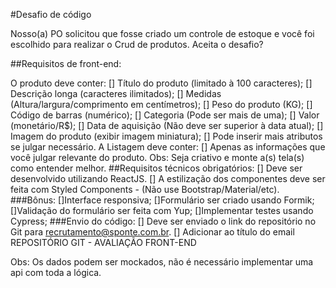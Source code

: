 #Desafio de código

Nosso(a) PO solicitou que fosse criado um controle de estoque e você
foi escolhido para realizar o Crud de produtos. Aceita o desafio?

##Requisitos de front-end:

O produto deve conter:
[] Título do produto (limitado à 100 caracteres);
[] Descrição longa (caracteres ilimitados);
[] Medidas (Altura/largura/comprimento em centímetros);
[] Peso do produto (KG);
[] Código de barras (numérico);
[] Categoria (Pode ser mais de uma);
[] Valor (monetário/R$);
[] Data de aquisição (Não deve ser superior à data atual);
[] Imagem do produto (exibir imagem miniatura);
[] Pode inserir mais atributos se julgar necessário.
A Listagem deve conter:
[] Apenas as informações que você julgar relevante do produto.
Obs: Seja criativo e monte a(s) tela(s) como entender melhor.
##Requisitos técnicos obrigatórios:
[] Deve ser desenvolvido utilizando ReactJS.
[] A estilização dos componentes deve ser feita com Styled
Components - (Não use Bootstrap/Material/etc).
###Bônus:
[]Interface responsiva;
[]Formulário ser criado usando Formik;
[]Validação do formulário ser feita com Yup;
[]Implementar testes usando Cypress;
###Envio do código:
[] Deve ser enviado o link do repositório no Git para
recrutamento@sponte.com.br.
[] Adicionar ao título do email REPOSITÓRIO GIT - AVALIAÇÃO
FRONT-END

Obs: Os dados podem ser mockados, não é necessário implementar uma api
com toda a lógica. 
